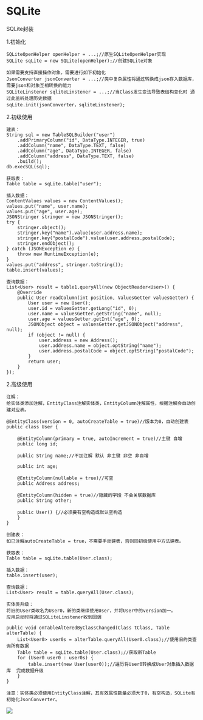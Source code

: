 # SQLite

SQLite封装

1.初始化

    SQLiteOpenHelper openHelper = ...;//原生SQLiteOpenHelper实现
    SQLite sqLite = new SQLite(openHelper);//创建SQLite对象

    如果需要支持直接操作对象，需要进行如下初始化
    JsonConverter jsonConverter = ...;//类中复杂属性将通过转换成json存入数据库，需要json和对象互相转换的能力
    SQLiteLinstener sqliteLinstener = ...;//当Class发生变法导致表结构变化时 通过此监听处理历史数据
    sqLite.init(jsonConverter，sqliteLinstener);

2.初级使用

    建表：
    String sql = new TableSQLBuilder("user")
        .addPrimaryColumn("id", DataType.INTEGER, true)
        .addColumn("name", DataType.TEXT, false)
        .addColumn("age", DataType.INTEGER, false)
        .addColumn("address", DataType.TEXT, false)
        .build();
    db.execSQL(sql);

    获取表：
    Table table = sqLite.table("user");

    插入数据：
    ContentValues values = new ContentValues();
    values.put("name", user.name);
    values.put("age", user.age);
    JSONStringer stringer = new JSONStringer();
    try {
        stringer.object();
        stringer.key("name").value(user.address.name);
        stringer.key("postalCode").value(user.address.postalCode);
        stringer.endObject();
    } catch (JSONException e) {
        throw new RuntimeException(e);
    }
    values.put("address", stringer.toString());
    table.insert(values);

    查询数据：
    List<User> result = table1.queryAll(new ObjectReader<User>() {
        @Override
        public User readColumn(int position, ValuesGetter valuesGetter) {
            User user = new User();
            user.id = valuesGetter.getLong("id", 0);
            user.name = valuesGetter.getString("name", null);
            user.age = valuesGetter.getInt("age", 0);
            JSONObject object = valuesGetter.getJSONObject("address", null);
            if (object != null) {
                user.address = new Address();
                user.address.name = object.optString("name");
                user.address.postalCode = object.optString("postalCode");
            }
            return user;
        }
    });

2.高级使用

    注解：
    给实体类添加注解，EntityClass注解实体类，EntityColumn注解属性，根据注解会自动创建对应表。

    @EntityClass(version = 0, autoCreateTable = true)//版本为0，自动创建表
    public class User {

        @EntityColumn(primary = true, autoIncrement = true)//主键 自增
        public long id;

        public String name;//不加注解 默认 非主键 非空 非自增

        public int age;

        @EntityColumn(nullable = true)//可空
        public Address address;

        @EntityColumn(hidden = true)//隐藏的字段 不会关联数据库
        public String other;

        public User() {//必须要有空构造或默认空构造
        }
    }

    创建表：
    如已注解autoCreateTable = true，不需要手动建表，否则同初级使用中方法建表。

    获取表：
    Table table = sqLite.table(User.class);

    插入数据：
    table.insert(user);

    查询数据：
    List<User> result = table.queryAll(User.class);

    实体类升级：
    将旧的User类改名为User0，新的类继续使用User，并将User中的version加一。
    应用启动时将通过SQLiteLinstener收到回调

    public void onTableAlteredByClassChanged(Class tClass, Table alterTable) {
        List<User0> user0s = alterTable.queryAll(User0.class);//使用旧的类查询所有数据
        Table table = sqLite.table(User.class);//获取新Table
        for (User0 user0 : user0s) {
            table.insert(new User(user0));//遍历将User0转换成User对象插入数据库  完成数据升级
        }
    }

    注意：实体类必须使用EntityClass注解，其有效属性数量必须大于0，有空构造，SQLite有初始化JsonConverter。

[![](https://www.jitpack.io/v/rendebiao/SQLite.svg)](https://www.jitpack.io/#rendebiao/SQLite)
